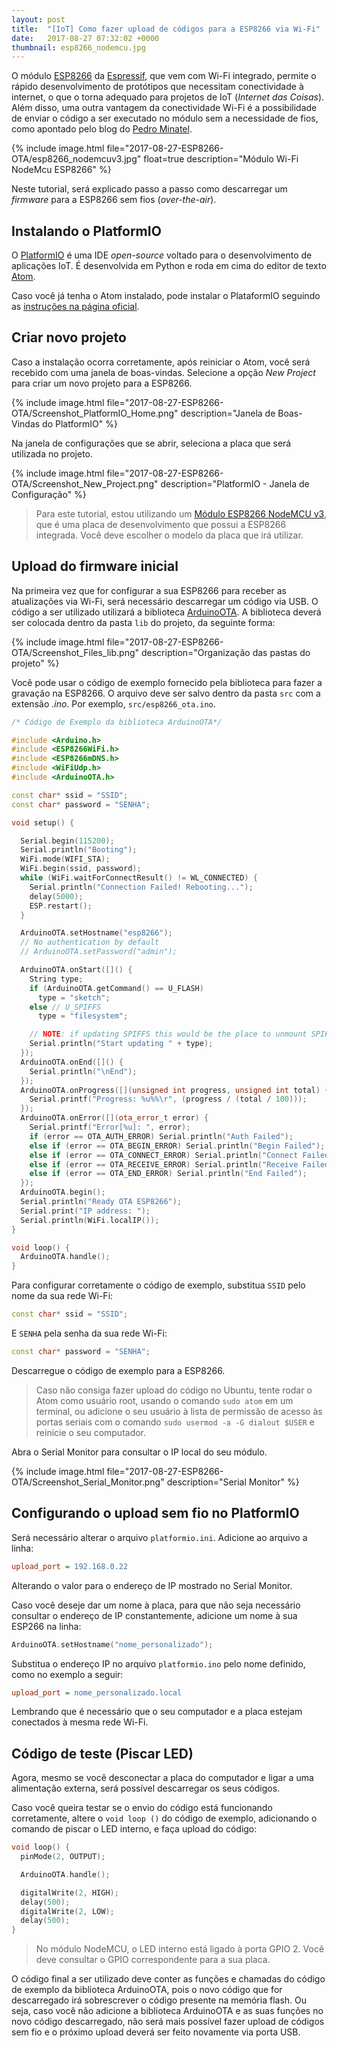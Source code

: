 ```yaml
---
layout: post
title:  "[IoT] Como fazer upload de códigos para a ESP8266 via Wi-Fi"
date:   2017-08-27 07:32:02 +0000
thumbnail: esp8266_nodemcu.jpg
---
```


O módulo [ESP8266](https://www.embarcados.com.br/modulo-esp8266/) da [Espressif](http://espressif.com/en), que vem com Wi-Fi integrado, permite o rápido desenvolvimento de protótipos que necessitam conectividade à internet, o que o torna adequado para projetos de IoT (_Internet das Coisas_). Além disso, uma outra vantagem da conectividade Wi-Fi é a possibilidade de enviar o código a ser executado no módulo sem a necessidade de fios, como apontado pelo blog do [Pedro Minatel](http://pedrominatel.com.br/pt/esp8266/ota-como-programar-o-esp8266-pelo-wifi-no-platformio/).

{% include image.html file="2017-08-27-ESP8266-OTA/esp8266_nodemcuv3.jpg" float=true description="Módulo Wi-Fi NodeMcu ESP8266" %}

Neste tutorial, será explicado passo a passo como descarregar um _firmware_ para a ESP8266 sem fios (_over-the-air_).

## Instalando o PlatformIO

O [PlatformIO](http://platformio.org/) é uma IDE _open-source_ voltado para o desenvolvimento de aplicações IoT. É desenvolvida em Python e roda em cima do editor de texto [Atom](https://atom.io/).

Caso você já tenha o Atom instalado, pode instalar o PlataformIO seguindo as [instruções na página oficial](http://platformio.org/get-started/ide?install=atom).

## Criar novo projeto

Caso a instalação ocorra corretamente, após reiniciar o Atom, você será recebido com uma janela de boas-vindas. Selecione a opção _New Project_ para criar um novo projeto para a ESP8266.

{% include image.html file="2017-08-27-ESP8266-OTA/Screenshot_PlatformIO_Home.png" description="Janela de Boas-Vindas do PlatformIO" %}

Na janela de configurações que se abrir, seleciona a placa que será utilizada no projeto.

{% include image.html file="2017-08-27-ESP8266-OTA/Screenshot_New_Project.png" description="PlatformIO - Janela de Configuração" %}

> Para este tutorial, estou utilizando um [Módulo ESP8266 NodeMCU v3](https://www.filipeflop.com/produto/modulo-wifi-esp8266-nodemcu-esp-12/), que é uma placa de desenvolvimento que possui a ESP8266 integrada. Você deve escolher o modelo da placa que irá utilizar.

## Upload do firmware inicial

Na primeira vez que for configurar a sua ESP8266 para receber as atualizações via Wi-Fi, será necessário descarregar um código via USB. O código a ser utilizado utilizará a biblioteca [ArduinoOTA](https://github.com/esp8266/Arduino/tree/master/libraries/ArduinoOTA). A biblioteca deverá ser colocada dentro da pasta ``lib`` do projeto, da seguinte forma:

{% include image.html file="2017-08-27-ESP8266-OTA/Screenshot_Files_lib.png" description="Organização das pastas do projeto" %}

Você pode usar o código de exemplo fornecido pela biblioteca para fazer a gravação na ESP8266. O arquivo deve ser salvo dentro da pasta ``src`` com a extensão _.ino_. Por exemplo, ``src/esp8266_ota.ino``.

```c++
/* Código de Exemplo da biblioteca ArduinoOTA*/

#include <Arduino.h>
#include <ESP8266WiFi.h>
#include <ESP8266mDNS.h>
#include <WiFiUdp.h>
#include <ArduinoOTA.h>

const char* ssid = "SSID";
const char* password = "SENHA";

void setup() {

  Serial.begin(115200);
  Serial.println("Booting");
  WiFi.mode(WIFI_STA);
  WiFi.begin(ssid, password);
  while (WiFi.waitForConnectResult() != WL_CONNECTED) {
    Serial.println("Connection Failed! Rebooting...");
    delay(5000);
    ESP.restart();
  }

  ArduinoOTA.setHostname("esp8266");
  // No authentication by default
  // ArduinoOTA.setPassword("admin");

  ArduinoOTA.onStart([]() {
    String type;
    if (ArduinoOTA.getCommand() == U_FLASH)
      type = "sketch";
    else // U_SPIFFS
      type = "filesystem";

    // NOTE: if updating SPIFFS this would be the place to unmount SPIFFS using SPIFFS.end()
    Serial.println("Start updating " + type);
  });
  ArduinoOTA.onEnd([]() {
    Serial.println("\nEnd");
  });
  ArduinoOTA.onProgress([](unsigned int progress, unsigned int total) {
    Serial.printf("Progress: %u%%\r", (progress / (total / 100)));
  });
  ArduinoOTA.onError([](ota_error_t error) {
    Serial.printf("Error[%u]: ", error);
    if (error == OTA_AUTH_ERROR) Serial.println("Auth Failed");
    else if (error == OTA_BEGIN_ERROR) Serial.println("Begin Failed");
    else if (error == OTA_CONNECT_ERROR) Serial.println("Connect Failed");
    else if (error == OTA_RECEIVE_ERROR) Serial.println("Receive Failed");
    else if (error == OTA_END_ERROR) Serial.println("End Failed");
  });
  ArduinoOTA.begin();
  Serial.println("Ready OTA ESP8266");
  Serial.print("IP address: ");
  Serial.println(WiFi.localIP());
}

void loop() {
  ArduinoOTA.handle();
}
```

Para configurar corretamente o código de exemplo, substitua ``SSID`` pelo nome da sua rede Wi-Fi:

```c++
const char* ssid = "SSID";
```

E ``SENHA`` pela senha da sua rede Wi-Fi:

```c++
const char* password = "SENHA";
```

Descarregue o código de exemplo para a ESP8266.

> Caso não consiga fazer upload do código no Ubuntu, tente rodar o Atom como usuário root, usando o comando ``sudo atom`` em um terminal, ou adicione o seu usuário à lista de permissão de acesso às portas seriais com o comando ``sudo usermod -a -G dialout $USER`` e reinicie o seu computador.

Abra o Serial Monitor para consultar o IP local do seu módulo.

{% include image.html file="2017-08-27-ESP8266-OTA/Screenshot_Serial_Monitor.png" description="Serial Monitor" %}

## Configurando o upload sem fio no PlatformIO

Será necessário alterar o arquivo ``platformio.ini``. Adicione ao arquivo a linha:

```ini
upload_port = 192.168.0.22
```

Alterando o valor para o endereço de IP mostrado no Serial Monitor.

Caso você deseje dar um nome à placa, para que não seja necessário consultar o endereço de IP constantemente, adicione um nome à sua ESP266 na linha:

```c++
ArduinoOTA.setHostname("nome_personalizado");
```

Substitua o endereço IP no arquivo ``platformio.ino`` pelo nome definido, como no exemplo a seguir:

```ini
upload_port = nome_personalizado.local
```

Lembrando que é necessário que o seu computador e a placa estejam conectados à mesma rede Wi-Fi.

## Código de teste (Piscar LED)

Agora, mesmo se você desconectar a placa do computador e ligar a uma alimentação externa, será possível descarregar os seus códigos.

Caso você queira testar se o envio do código está funcionando corretamente, altere o ``void loop ()`` do código de exemplo, adicionando o comando de piscar o LED interno, e faça upload do código:

```c++
void loop() {
  pinMode(2, OUTPUT);

  ArduinoOTA.handle();

  digitalWrite(2, HIGH);
  delay(500);
  digitalWrite(2, LOW);
  delay(500);
}
```

> No módulo NodeMCU, o LED interno está ligado à porta GPIO 2. Você deve consultar o GPIO correspondente para a sua placa.

O código final a ser utilizado deve conter as funções e chamadas do código de exemplo da biblioteca ArduinoOTA, pois o novo código que for descarregado irá sobrescrever o código presente na memória flash. Ou seja, caso você não adicione a biblioteca ArduinoOTA e as suas funções no novo código descarregado, não será mais possível fazer upload de códigos sem fio e o próximo upload deverá ser feito novamente via porta USB.